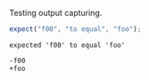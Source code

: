 Testing output capturing.

```javascript
expect("f00", "to equal", "foo");
```

```output
expected 'f00' to equal 'foo'

-f00
+foo
```
